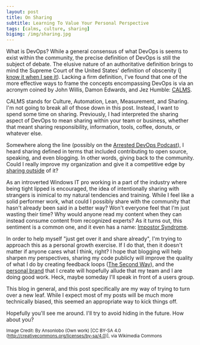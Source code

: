 ```yaml
---
layout: post
title: On Sharing
subtitle: Learning To Value Your Personal Perspective
tags: [calms, culture, sharing]
bigimg: /img/sharing.jpg
---
```


What is DevOps? While a general consensus of what DevOps is seems to exist within the community, the precise definition of DevOps is still the subject of debate. The elusive nature of an authoritative definition brings to mind the Supreme Court of the United States' definition of obscenity ([I know it when I see it](https://en.wikipedia.org/wiki/I_know_it_when_I_see_it)). Lacking a firm definition, I've found that one of the more effective ways to frame the concepts encompassing DevOps is via an acronym coined by John Willis, Damon Edwards, and Jez Humble: [CALMS](http://itrevolution.com/devops-culture-part-1/).

CALMS stands for Culture, Automation, Lean, Measurement, and Sharing. I'm not going to break all of those down in this post. Instead, I want to spend some time on sharing. Previously, I had interpreted the sharing aspect of DevOps to mean sharing within your team or business, whether that meant sharing responsibility, information, tools, coffee, donuts, or whatever else.

Somewhere along the line (possibly on the [Arrested DevOps Podcast](https://www.arresteddevops.com/)), I heard sharing defined in terms that included contributing to open source, speaking, and even blogging. In other words, giving back to the community. Could I really improve my organization and give it a competitive edge by [sharing outside](http://themacro.com/articles/2016/05/why-the-best-give-away/) of it? 

As an introverted Windows IT pro working in a part of the industry where being tight lipped is encouraged, the idea of intentionally sharing with strangers is inimical to my natural tendencies and training. While I feel like a solid performer work, what could I possibly share with the community that hasn't already been said in a better way? Won't everyone feel that I'm just wasting their time? Why would anyone read my content when they can instead consume content from recognized experts? As it turns out, this sentiment is a common one, and it even has a name: [Impostor Syndrome](http://startupbros.com/21-ways-overcome-impostor-syndrome/).

In order to help myself "just get over it and share already", I'm trying to approach this as a personal growth exercise. If I do that, then it doesn't matter if anyone cares what I think, right? I hope that blogging will help sharpen my perspectives, sharing my code publicly will improve the quality of what I do by creating feedback loops ([The Second Way](http://itrevolution.com/the-three-ways-principles-underpinning-devops/)), and the [personal brand](https://www.arresteddevops.com/personal-brand) that I create will hopefully allude that my team and I are doing good work. Heck, maybe someday I'll speak in front of a users group.

This blog in general, and this post specifically are my way of trying to turn over a new leaf. While I expect most of my posts will be much more technically biased, this seemed an appropriate way to kick things off.

Hopefully you'll see me around. I'll try to avoid hiding in the future. How about you?

<sup>Image Credit: By Ansonlobo (Own work) [CC BY-SA 4.0 (http://creativecommons.org/licenses/by-sa/4.0)], via Wikimedia Commons</sup>